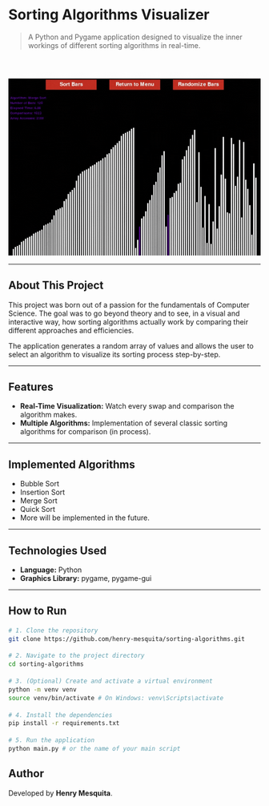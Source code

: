 # Sorting Algorithms Visualizer

> A Python and Pygame application designed to visualize the inner workings of different sorting algorithms in real-time.

<br>

![Sorting Algorithms Visualizer GIF](viz/sorting_bars.gif)

---

## About This Project

This project was born out of a passion for the fundamentals of Computer Science. The goal was to go beyond theory and to see, in a visual and interactive way, how sorting algorithms actually work by comparing their different approaches and efficiencies.

The application generates a random array of values and allows the user to select an algorithm to visualize its sorting process step-by-step.

---

## Features

- **Real-Time Visualization:** Watch every swap and comparison the algorithm makes.
- **Multiple Algorithms:** Implementation of several classic sorting algorithms for comparison (in process).

---

## Implemented Algorithms

- Bubble Sort
- Insertion Sort
- Merge Sort
- Quick Sort
- More will be implemented in the future.

---

## Technologies Used

- **Language:** Python
- **Graphics Library:** pygame, pygame-gui

---

## How to Run

```bash
# 1. Clone the repository
git clone https://github.com/henry-mesquita/sorting-algorithms.git

# 2. Navigate to the project directory
cd sorting-algorithms

# 3. (Optional) Create and activate a virtual environment
python -m venv venv
source venv/bin/activate # On Windows: venv\Scripts\activate

# 4. Install the dependencies
pip install -r requirements.txt

# 5. Run the application
python main.py # or the name of your main script
```

## Author
Developed by **Henry Mesquita**.
